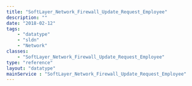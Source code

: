 ```yaml
---
title: "SoftLayer_Network_Firewall_Update_Request_Employee"
description: ""
date: "2018-02-12"
tags:
    - "datatype"
    - "sldn"
    - "Network"
classes:
    - "SoftLayer_Network_Firewall_Update_Request_Employee"
type: "reference"
layout: "datatype"
mainService : "SoftLayer_Network_Firewall_Update_Request_Employee"
---
```

